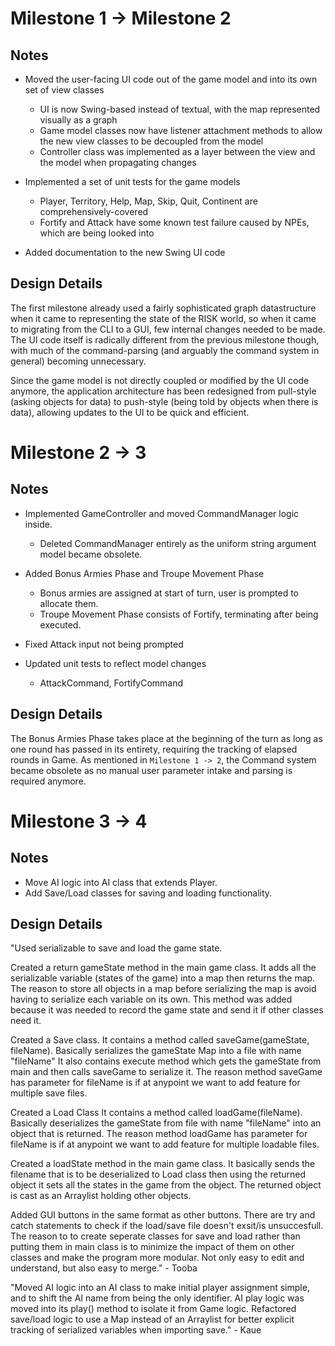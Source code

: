 # Milestone 1 -> Milestone 2
## Notes
 - Moved the user-facing UI code out of the game model and into its own set of view classes
   - UI is now Swing-based instead of textual, with the map represented visually as a graph
   - Game model classes now have listener attachment methods to allow the new view classes to be decoupled
   from the model
   - Controller class was implemented as a layer between the view and the model when propagating changes
 
 - Implemented a set of unit tests for the game models
   - Player, Territory, Help, Map, Skip, Quit, Continent are comprehensively-covered
   - Fortify and Attack have some known test failure caused by NPEs, which are being looked into
   
- Added documentation to the new Swing UI code

## Design Details
The first milestone already used a fairly sophisticated graph datastructure when it came to representing
the state of the RISK world, so when it came to migrating from the CLI to a GUI, few internal changes needed
to be made. The UI code itself is radically different from the previous milestone though, with much of the
command-parsing (and arguably the command system in general) becoming unnecessary.

Since the game model is not directly coupled or modified by the UI code anymore, the application architecture has been
redesigned from pull-style (asking objects for data) to push-style (being told by objects when there is data), allowing updates
to the UI to be quick and efficient.

# Milestone 2 -> 3
## Notes
- Implemented GameController and moved CommandManager logic inside.
    - Deleted CommandManager entirely as the uniform string argument model became obsolete.

- Added Bonus Armies Phase and Troupe Movement Phase
    - Bonus armies are assigned at start of turn, user is prompted to allocate them.
    - Troupe Movement Phase consists of Fortify, terminating after being executed.

- Fixed Attack input not being prompted

- Updated unit tests to reflect model changes
    - AttackCommand, FortifyCommand

## Design Details
The Bonus Armies Phase takes place at the beginning of the turn as long as one round has passed in its entirety,
requiring the tracking of elapsed rounds in Game. As mentioned in `Milestone 1 -> 2`, the Command system became
obsolete as no manual user parameter intake and parsing is required anymore.

# Milestone 3 -> 4
## Notes
- Move AI logic into AI class that extends Player.
- Add Save/Load classes for saving and loading functionality.

## Design Details
"Used serializable to save and load the game state.

Created a return gameState method in the main game class. 
It adds all the serializable variable (states of the game) into a map then returns the map.
The reason to store all objects in a map before serializing the map is avoid having to serialize each variable on its own. 
This method was added because it was needed to record the game state and send it if other classes need it.

Created a Save class.
It contains a method called saveGame(gameState, fileName). Basically serializes the gameState Map into a file with name "fileName"
It also contains execute method which gets the gameState from main and then calls saveGame to serialize it.
The reason method saveGame has parameter for fileName is if at anypoint we want to add feature for multiple save files. 

Created a Load Class
It contains a method called loadGame(fileName). Basically deserializes the gameState from file with name "fileName" into an object that is returned.
The reason method loadGame has parameter for fileName is if at anypoint we want to add feature for multiple loadable files.

Created a loadState method in the main game class.
It basically sends the filename that is to be deserialized to Load class then using the returned object it sets all the states in the game from the object.
The returned object is cast as an Arraylist holding other objects.

Added GUI buttons in the same format as other buttons. There are try and catch statements to check if the load/save file doesn't exsit/is unsuccesfull. 
The reason to to create seperate classes for save and load rather than putting them in main class is to minimize the impact of them on other classes and make the program more modular. 
Not only easy to edit and understand, but also easy to merge." - Tooba

"Moved AI logic into an AI class to make initial player assignment simple, and to shift the AI name from being the only identifier. AI play logic was moved
into its play() method to isolate it from Game logic. Refactored save/load logic to use a Map instead of an Arraylist for better explicit tracking of serialized
variables when importing save." - Kaue